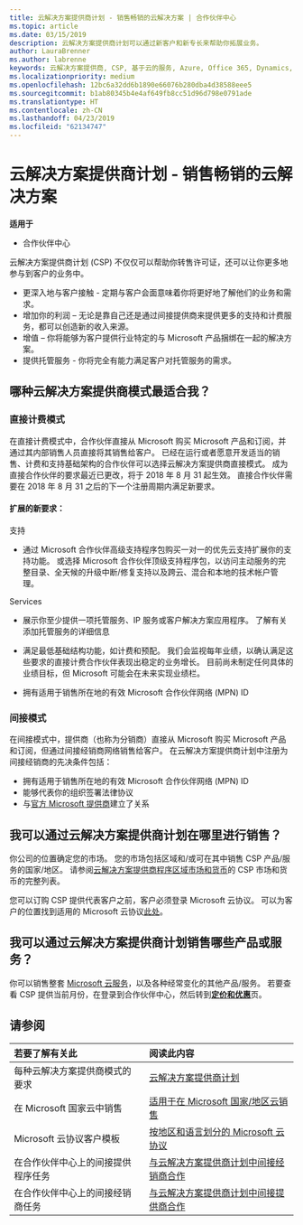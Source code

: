 ```yaml
---
title: 云解决方案提供商计划 - 销售畅销的云解决方案 | 合作伙伴中心
ms.topic: article
ms.date: 03/15/2019
description: 云解决方案提供商计划可以通过新客户和新专长来帮助你拓展业务。
author: LauraBrenner
ms.author: labrenne
keywords: 云解决方案提供商, CSP, 基于云的服务, Azure, Office 365, Dynamics, CSP 合作伙伴, 通过云解决方案提供商计划销售, 直接合作伙伴, 直接云解决方案提供商合作伙伴, 间接云解决方案提供商经销商, 直接云解决方案提供商, 间接云解决方案提供商, 直接模式, 间接模式, 间接经销商, 间接提供商, 提供商, 分销商, 云解决方案提供商计划
ms.localizationpriority: medium
ms.openlocfilehash: 12bc6a32dd6b1890e66076b280dba4d38588eee5
ms.sourcegitcommit: b1ab80345b4e4af649fb8cc51d96d798e0791ade
ms.translationtype: HT
ms.contentlocale: zh-CN
ms.lasthandoff: 04/23/2019
ms.locfileid: "62134747"
---
```

# <a name="cloud-solution-provider-program---selling-in-demand-cloud-solutions"></a>云解决方案提供商计划 - 销售畅销的云解决方案 

**适用于**

-  合作伙伴中心

云解决方案提供商计划 (CSP) 不仅仅可以帮助你转售许可证，还可以让你更多地参与到客户的业务中。
 
- 更深入地与客户接触 - 定期与客户会面意味着你将更好地了解他们的业务和需求。
- 增加你的利润 – 无论是靠自己还是通过间接提供商来提供更多的支持和计费服务，都可以创造新的收入来源。  
- 增值 – 你将能够为客户提供行业特定的与 Microsoft 产品捆绑在一起的解决方案。
- 提供托管服务 - 你将完全有能力满足客户对托管服务的需求。 

## <a name="which-csp-model-is-best-for-me"></a>哪种云解决方案提供商模式最适合我？

### <a name="direct-bill-model"></a>直接计费模式

 在直接计费模式中，合作伙伴直接从 Microsoft 购买 Microsoft 产品和订阅，并通过其内部销售人员直接将其销售给客户。 已经在运行或者愿意开发适当的销售、计费和支持基础架构的合作伙伴可以选择云解决方案提供商直接模式。 成为直接合作伙伴的要求最近已更改，将于 2018 年 8 月 31 起生效。 直接合作伙伴需要在 2018 年 8 月 31 之后的下一个注册周期内满足新要求。


#### <a name="new-expanded-requirements"></a>扩展的新要求：

支持
- 通过 Microsoft 合作伙伴高级支持程序包购买一对一的优先云支持扩展你的支持功能。 或选择 Microsoft 合作伙伴顶级支持程序包，以访问主动服务的完整目录、全天候的升级中断/修复支持以及跨云、混合和本地的技术帐户管理。 

Services

- 展示你至少提供一项托管服务、IP 服务或客户解决方案应用程序。 了解有关添加托管服务的详细信息

- 满足最低基础结构功能，如计费和预配。
我们会监视每年业绩，以确认满足这些要求的直接计费合作伙伴表现出稳定的业务增长。 目前尚未制定任何具体的业绩目标，但 Microsoft 可能会在未来实现业绩栏。 

- 拥有适用于销售所在地的有效 Microsoft 合作伙伴网络 (MPN) ID


### <a name="indirect-model"></a>间接模式

在间接模式中，提供商（也称为分销商）直接从 Microsoft 购买 Microsoft 产品和订阅，但通过间接经销商网络销售给客户。 在云解决方案提供商计划中注册为间接经销商的先决条件包括：

- 拥有适用于销售所在地的有效 Microsoft 合作伙伴网络 (MPN) ID
- 能够代表你的组织签署法律协议
- 与[官方 Microsoft 提供商](https://partnercenter.microsoft.com/partner/find-a-provider)建立了关系


## <a name="where-can-i-sell-through-the-csp-program"></a>我可以通过云解决方案提供商计划在哪里进行销售？

你公司的位置确定您的市场。 您的市场包括区域和/或可在其中销售 CSP 产品/服务的国家/地区。 请参阅[云解决方案提供商程序区域市场和货币](regional-authorization-overview.md)的 CSP 市场和货币的完整列表。

您可以订购 CSP 提供代表客户之前，客户必须登录 Microsoft 云协议。 可以为客户的位置找到适用的 Microsoft 云协议[此处](agreements.md)。  

## <a name="what-can-i-sell-through-the-csp-program"></a>我可以通过云解决方案提供商计划销售哪些产品或服务？

你可以销售整套 [Microsoft 云服务](https://partner.microsoft.com/cloud-solution-provider/products-and-services)，以及各种经常变化的其他产品/服务。 若要查看 CSP 提供当前月份，在登录到合作伙伴中心，然后转到[**定价和优惠**](https://partnercenter.microsoft.com/pcv/sales)页。

## <a name="see-also"></a>请参阅 


|**若要了解有关此**   |**阅读此内容**   |
|:---------------------------|:--------------------|
|每种云解决方案提供商模式的要求   | [云解决方案提供商计划](https://partnercenter.microsoft.com/partner/cloud-solution-provider)|
|在 Microsoft 国家云中销售   | [适用于在 Microsoft 国家/地区云销售](csp-national-clouds-overview.md)|
|Microsoft 云协议客户模板   |[按地区和语言划分的 Microsoft 云协议](agreements.md)|
|在合作伙伴中心上的间接提供程序任务  |[与云解决方案提供商计划中间接经销商合作](indirect-provider-tasks-in-partner-center.md)|
|在合作伙伴中心上的间接经销商任务   |[与云解决方案提供商计划中间接提供商合作](indirect-reseller-tasks-in-partner-center.md)|

